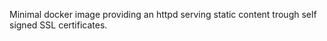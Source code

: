 Minimal docker image providing an httpd serving static content trough self signed SSL certificates.

